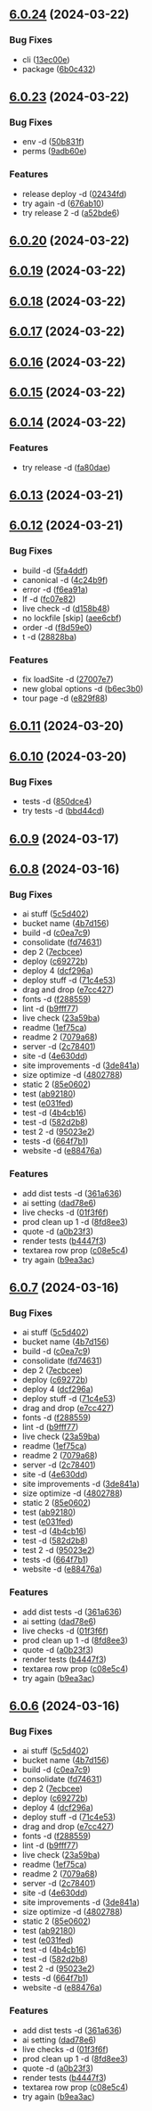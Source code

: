 ## [6.0.24](https://github.com/fictionco/fiction/compare/v6.0.23...v6.0.24) (2024-03-22)


### Bug Fixes

* cli ([13ec00e](https://github.com/fictionco/fiction/commit/13ec00eb78c2567247c1ec624d6093e89e034078))
* package ([6b0c432](https://github.com/fictionco/fiction/commit/6b0c432e5b213f61fcaf94dd036e0fe8b1924fcc))



## [6.0.23](https://github.com/fictionco/fiction/compare/v6.0.20...v6.0.23) (2024-03-22)


### Bug Fixes

* env -d ([50b831f](https://github.com/fictionco/fiction/commit/50b831f637061c57fd6ceab0bad2c34e2976f2e4))
* perms ([9adb60e](https://github.com/fictionco/fiction/commit/9adb60ece1d2ec58e798b0131255e410f2a23550))


### Features

* release deploy -d ([02434fd](https://github.com/fictionco/fiction/commit/02434fd3e19242114ddfe278786abc3c8016e11e))
* try again -d ([676ab10](https://github.com/fictionco/fiction/commit/676ab10469cdf5ea6bdbdba70c7795ca6c6c480e))
* try release 2 -d ([a52bde6](https://github.com/fictionco/fiction/commit/a52bde64ecd4ef381a7c4ca0e54da3fe8ad92655))



## [6.0.20](https://github.com/fictionco/fiction/compare/v6.0.19...v6.0.20) (2024-03-22)



## [6.0.19](https://github.com/fictionco/fiction/compare/v6.0.18...v6.0.19) (2024-03-22)



## [6.0.18](https://github.com/fictionco/fiction/compare/v6.0.16...v6.0.18) (2024-03-22)



## [6.0.17](https://github.com/fictionco/fiction/compare/v6.0.16...v6.0.17) (2024-03-22)



## [6.0.16](https://github.com/fictionco/fiction/compare/v6.0.15...v6.0.16) (2024-03-22)



## [6.0.15](https://github.com/fictionco/fiction/compare/v6.0.14...v6.0.15) (2024-03-22)



## [6.0.14](https://github.com/fictionco/fiction/compare/v6.0.13...v6.0.14) (2024-03-22)


### Features

* try release -d ([fa80dae](https://github.com/fictionco/fiction/commit/fa80dae7d9b8639d0d2f5f470c54102d94ec898d))



## [6.0.13](https://github.com/fictionco/fiction/compare/v6.0.12...v6.0.13) (2024-03-21)



## [6.0.12](https://github.com/fictionco/fiction/compare/v6.0.11...v6.0.12) (2024-03-21)


### Bug Fixes

* build -d ([5fa4ddf](https://github.com/fictionco/fiction/commit/5fa4ddff61b3e139430ccedca1aabd06ac4f2c23))
* canonical -d ([4c24b9f](https://github.com/fictionco/fiction/commit/4c24b9fe90b8aa3e5fe8a6cff9abaab126b60c04))
* error -d ([f6ea91a](https://github.com/fictionco/fiction/commit/f6ea91a1954456b7a74fcd1ef66008ac4d5f4d7c))
* lf -d ([fc07e82](https://github.com/fictionco/fiction/commit/fc07e82b40e001f598e0cb35fe10bc86b67f51ca))
* live check -d ([d158b48](https://github.com/fictionco/fiction/commit/d158b48709d85746b779472233ad6c369aaf97f1))
* no lockfile [skip] ([aee6cbf](https://github.com/fictionco/fiction/commit/aee6cbf1cd5d6d8cd208d585b8a625f5c14192b0))
* order -d ([f8d59e0](https://github.com/fictionco/fiction/commit/f8d59e0232a57f76f2803c263cc9e749aaca1e5d))
* t -d ([28828ba](https://github.com/fictionco/fiction/commit/28828ba6143aef5a825f7719781ffab23bb36617))


### Features

* fix loadSite -d ([27007e7](https://github.com/fictionco/fiction/commit/27007e75cff38343a9a80f55b2d0e4a5823e419f))
* new global options -d ([b6ec3b0](https://github.com/fictionco/fiction/commit/b6ec3b0c38e27f01e524186762760b6bd7de8b6f))
* tour page -d ([e829f88](https://github.com/fictionco/fiction/commit/e829f88d6665c1b6e6c1076891fc1d88bd74399e))



## [6.0.11](https://github.com/fictionco/fiction/compare/v6.0.10...v6.0.11) (2024-03-20)



## [6.0.10](https://github.com/fictionco/fiction/compare/v6.0.9...v6.0.10) (2024-03-20)


### Bug Fixes

* tests -d ([850dce4](https://github.com/fictionco/fiction/commit/850dce46bcf66da41f6cede8919a64d7e114fda2))
* try tests -d ([bbd44cd](https://github.com/fictionco/fiction/commit/bbd44cdf1a033071ac82da52602ed72ece3132ef))



## [6.0.9](https://github.com/fictionco/fiction/compare/v6.0.8...v6.0.9) (2024-03-17)



## [6.0.8](https://github.com/fictionco/fiction/compare/v5.5.119...v6.0.8) (2024-03-16)


### Bug Fixes

* ai stuff ([5c5d402](https://github.com/fictionco/fiction/commit/5c5d4020f2cd5d4ce3b0da68c0c7a8124a729f00))
* bucket name ([4b7d156](https://github.com/fictionco/fiction/commit/4b7d156ea589c2df5b86df2acb8c71619d5c2ff7))
* build -d ([c0ea7c9](https://github.com/fictionco/fiction/commit/c0ea7c98a2c825f772d349d135416e2b35b3148a))
* consolidate ([fd74631](https://github.com/fictionco/fiction/commit/fd74631af4fe3e51b4e5838c7c1c137e0057e492))
* dep 2 ([7ecbcee](https://github.com/fictionco/fiction/commit/7ecbcee8d5552d398c3fcd331868327f61ef37d5))
* deploy ([c69272b](https://github.com/fictionco/fiction/commit/c69272ba097d83bc521c760ea2b93f3c264f27b3))
* deploy 4 ([dcf296a](https://github.com/fictionco/fiction/commit/dcf296a5a0e0ef28dab1cf91a2db606f614a68da))
* deploy stuff -d ([71c4e53](https://github.com/fictionco/fiction/commit/71c4e5305b801e9387f470709b50b0d0e4f2ea2e))
* drag and drop ([e7cc427](https://github.com/fictionco/fiction/commit/e7cc4273fce0d2b4230e8d320652b78cc19bd1e9))
* fonts -d ([f288559](https://github.com/fictionco/fiction/commit/f288559ae4405af0f6c8afe372893a4ab8a43a41))
* lint -d ([b9fff77](https://github.com/fictionco/fiction/commit/b9fff77226fcf45b8a05b647cb683563aa43a44a))
* live check ([23a59ba](https://github.com/fictionco/fiction/commit/23a59ba87145915601bebbf4258f28ae0d0c8d43))
* readme ([1ef75ca](https://github.com/fictionco/fiction/commit/1ef75caef8a5ece42fecaf8a03dca385a39e2b96))
* readme 2 ([7079a68](https://github.com/fictionco/fiction/commit/7079a68f89fa19987e61d938938c03c670a3df8f))
* server -d ([2c78401](https://github.com/fictionco/fiction/commit/2c78401ad4d5fc59323bd7be0b26a41999eb836c))
* site -d ([4e630dd](https://github.com/fictionco/fiction/commit/4e630dd7f2a0d6de9a01f2d725842f1d3b14cd14))
* site improvements -d ([3de841a](https://github.com/fictionco/fiction/commit/3de841a77eb7e4485b04730f049258f4c942c1aa))
* size optimize -d ([4802788](https://github.com/fictionco/fiction/commit/480278854d430790392e24090c3cb918da2ed022))
* static 2 ([85e0602](https://github.com/fictionco/fiction/commit/85e060294a292fb6a82fa3074e227486540c16fa))
* test ([ab92180](https://github.com/fictionco/fiction/commit/ab9218011b2b162025435446ec7d9a942a7e3e8a))
* test ([e031fed](https://github.com/fictionco/fiction/commit/e031fedc23980fadcbcce2d553a66493f23e24cc))
* test -d ([4b4cb16](https://github.com/fictionco/fiction/commit/4b4cb16daac64325a2044cc773cafda4a8b8bb57))
* test -d ([582d2b8](https://github.com/fictionco/fiction/commit/582d2b8111d61ce9f6a7cd2613a4ad302a92e259))
* test 2 -d ([95023e2](https://github.com/fictionco/fiction/commit/95023e2093d206482d7d3b62aac426a294721e22))
* tests -d ([664f7b1](https://github.com/fictionco/fiction/commit/664f7b189f67afaf933c822b74823ebb822c1957))
* website -d ([e88476a](https://github.com/fictionco/fiction/commit/e88476abac7a8da29f98496ebd073ff185b1cdfa))


### Features

* add dist tests -d ([361a636](https://github.com/fictionco/fiction/commit/361a6361310eca503256e51e0256e0a3248dfb16))
* ai setting ([dad78e6](https://github.com/fictionco/fiction/commit/dad78e689ce3d144b10c2ee2b2248fa68e7f0f88))
* live checks -d ([01f3f6f](https://github.com/fictionco/fiction/commit/01f3f6f90a5b10ec0219174185638c9e2ad41a56))
* prod clean up 1 -d ([8fd8ee3](https://github.com/fictionco/fiction/commit/8fd8ee35fe68f5ea392d102bbbdf186b225a63fe))
* quote -d ([a0b23f3](https://github.com/fictionco/fiction/commit/a0b23f35ef20b0fc1516c78e4f7e8967d1bb1269))
* render tests ([b4447f3](https://github.com/fictionco/fiction/commit/b4447f3d19944c4fe98a76fe0d9a506a2bd10212))
* textarea row prop ([c08e5c4](https://github.com/fictionco/fiction/commit/c08e5c404a6d911cf1ac726f224f42006610cfe1))
* try again ([b9ea3ac](https://github.com/fictionco/fiction/commit/b9ea3ac6169ad7c7c91affd2f46cb3cfda90921e))



## [6.0.7](https://github.com/fictionco/fiction/compare/v5.5.119...v6.0.7) (2024-03-16)


### Bug Fixes

* ai stuff ([5c5d402](https://github.com/fictionco/fiction/commit/5c5d4020f2cd5d4ce3b0da68c0c7a8124a729f00))
* bucket name ([4b7d156](https://github.com/fictionco/fiction/commit/4b7d156ea589c2df5b86df2acb8c71619d5c2ff7))
* build -d ([c0ea7c9](https://github.com/fictionco/fiction/commit/c0ea7c98a2c825f772d349d135416e2b35b3148a))
* consolidate ([fd74631](https://github.com/fictionco/fiction/commit/fd74631af4fe3e51b4e5838c7c1c137e0057e492))
* dep 2 ([7ecbcee](https://github.com/fictionco/fiction/commit/7ecbcee8d5552d398c3fcd331868327f61ef37d5))
* deploy ([c69272b](https://github.com/fictionco/fiction/commit/c69272ba097d83bc521c760ea2b93f3c264f27b3))
* deploy 4 ([dcf296a](https://github.com/fictionco/fiction/commit/dcf296a5a0e0ef28dab1cf91a2db606f614a68da))
* deploy stuff -d ([71c4e53](https://github.com/fictionco/fiction/commit/71c4e5305b801e9387f470709b50b0d0e4f2ea2e))
* drag and drop ([e7cc427](https://github.com/fictionco/fiction/commit/e7cc4273fce0d2b4230e8d320652b78cc19bd1e9))
* fonts -d ([f288559](https://github.com/fictionco/fiction/commit/f288559ae4405af0f6c8afe372893a4ab8a43a41))
* lint -d ([b9fff77](https://github.com/fictionco/fiction/commit/b9fff77226fcf45b8a05b647cb683563aa43a44a))
* live check ([23a59ba](https://github.com/fictionco/fiction/commit/23a59ba87145915601bebbf4258f28ae0d0c8d43))
* readme ([1ef75ca](https://github.com/fictionco/fiction/commit/1ef75caef8a5ece42fecaf8a03dca385a39e2b96))
* readme 2 ([7079a68](https://github.com/fictionco/fiction/commit/7079a68f89fa19987e61d938938c03c670a3df8f))
* server -d ([2c78401](https://github.com/fictionco/fiction/commit/2c78401ad4d5fc59323bd7be0b26a41999eb836c))
* site -d ([4e630dd](https://github.com/fictionco/fiction/commit/4e630dd7f2a0d6de9a01f2d725842f1d3b14cd14))
* site improvements -d ([3de841a](https://github.com/fictionco/fiction/commit/3de841a77eb7e4485b04730f049258f4c942c1aa))
* size optimize -d ([4802788](https://github.com/fictionco/fiction/commit/480278854d430790392e24090c3cb918da2ed022))
* static 2 ([85e0602](https://github.com/fictionco/fiction/commit/85e060294a292fb6a82fa3074e227486540c16fa))
* test ([ab92180](https://github.com/fictionco/fiction/commit/ab9218011b2b162025435446ec7d9a942a7e3e8a))
* test ([e031fed](https://github.com/fictionco/fiction/commit/e031fedc23980fadcbcce2d553a66493f23e24cc))
* test -d ([4b4cb16](https://github.com/fictionco/fiction/commit/4b4cb16daac64325a2044cc773cafda4a8b8bb57))
* test -d ([582d2b8](https://github.com/fictionco/fiction/commit/582d2b8111d61ce9f6a7cd2613a4ad302a92e259))
* test 2 -d ([95023e2](https://github.com/fictionco/fiction/commit/95023e2093d206482d7d3b62aac426a294721e22))
* tests -d ([664f7b1](https://github.com/fictionco/fiction/commit/664f7b189f67afaf933c822b74823ebb822c1957))
* website -d ([e88476a](https://github.com/fictionco/fiction/commit/e88476abac7a8da29f98496ebd073ff185b1cdfa))


### Features

* add dist tests -d ([361a636](https://github.com/fictionco/fiction/commit/361a6361310eca503256e51e0256e0a3248dfb16))
* ai setting ([dad78e6](https://github.com/fictionco/fiction/commit/dad78e689ce3d144b10c2ee2b2248fa68e7f0f88))
* live checks -d ([01f3f6f](https://github.com/fictionco/fiction/commit/01f3f6f90a5b10ec0219174185638c9e2ad41a56))
* prod clean up 1 -d ([8fd8ee3](https://github.com/fictionco/fiction/commit/8fd8ee35fe68f5ea392d102bbbdf186b225a63fe))
* quote -d ([a0b23f3](https://github.com/fictionco/fiction/commit/a0b23f35ef20b0fc1516c78e4f7e8967d1bb1269))
* render tests ([b4447f3](https://github.com/fictionco/fiction/commit/b4447f3d19944c4fe98a76fe0d9a506a2bd10212))
* textarea row prop ([c08e5c4](https://github.com/fictionco/fiction/commit/c08e5c404a6d911cf1ac726f224f42006610cfe1))
* try again ([b9ea3ac](https://github.com/fictionco/fiction/commit/b9ea3ac6169ad7c7c91affd2f46cb3cfda90921e))



## [6.0.6](https://github.com/fictionco/fiction/compare/v5.5.119...v6.0.6) (2024-03-16)


### Bug Fixes

* ai stuff ([5c5d402](https://github.com/fictionco/fiction/commit/5c5d4020f2cd5d4ce3b0da68c0c7a8124a729f00))
* bucket name ([4b7d156](https://github.com/fictionco/fiction/commit/4b7d156ea589c2df5b86df2acb8c71619d5c2ff7))
* build -d ([c0ea7c9](https://github.com/fictionco/fiction/commit/c0ea7c98a2c825f772d349d135416e2b35b3148a))
* consolidate ([fd74631](https://github.com/fictionco/fiction/commit/fd74631af4fe3e51b4e5838c7c1c137e0057e492))
* dep 2 ([7ecbcee](https://github.com/fictionco/fiction/commit/7ecbcee8d5552d398c3fcd331868327f61ef37d5))
* deploy ([c69272b](https://github.com/fictionco/fiction/commit/c69272ba097d83bc521c760ea2b93f3c264f27b3))
* deploy 4 ([dcf296a](https://github.com/fictionco/fiction/commit/dcf296a5a0e0ef28dab1cf91a2db606f614a68da))
* deploy stuff -d ([71c4e53](https://github.com/fictionco/fiction/commit/71c4e5305b801e9387f470709b50b0d0e4f2ea2e))
* drag and drop ([e7cc427](https://github.com/fictionco/fiction/commit/e7cc4273fce0d2b4230e8d320652b78cc19bd1e9))
* fonts -d ([f288559](https://github.com/fictionco/fiction/commit/f288559ae4405af0f6c8afe372893a4ab8a43a41))
* lint -d ([b9fff77](https://github.com/fictionco/fiction/commit/b9fff77226fcf45b8a05b647cb683563aa43a44a))
* live check ([23a59ba](https://github.com/fictionco/fiction/commit/23a59ba87145915601bebbf4258f28ae0d0c8d43))
* readme ([1ef75ca](https://github.com/fictionco/fiction/commit/1ef75caef8a5ece42fecaf8a03dca385a39e2b96))
* readme 2 ([7079a68](https://github.com/fictionco/fiction/commit/7079a68f89fa19987e61d938938c03c670a3df8f))
* server -d ([2c78401](https://github.com/fictionco/fiction/commit/2c78401ad4d5fc59323bd7be0b26a41999eb836c))
* site -d ([4e630dd](https://github.com/fictionco/fiction/commit/4e630dd7f2a0d6de9a01f2d725842f1d3b14cd14))
* site improvements -d ([3de841a](https://github.com/fictionco/fiction/commit/3de841a77eb7e4485b04730f049258f4c942c1aa))
* size optimize -d ([4802788](https://github.com/fictionco/fiction/commit/480278854d430790392e24090c3cb918da2ed022))
* static 2 ([85e0602](https://github.com/fictionco/fiction/commit/85e060294a292fb6a82fa3074e227486540c16fa))
* test ([ab92180](https://github.com/fictionco/fiction/commit/ab9218011b2b162025435446ec7d9a942a7e3e8a))
* test ([e031fed](https://github.com/fictionco/fiction/commit/e031fedc23980fadcbcce2d553a66493f23e24cc))
* test -d ([4b4cb16](https://github.com/fictionco/fiction/commit/4b4cb16daac64325a2044cc773cafda4a8b8bb57))
* test -d ([582d2b8](https://github.com/fictionco/fiction/commit/582d2b8111d61ce9f6a7cd2613a4ad302a92e259))
* test 2 -d ([95023e2](https://github.com/fictionco/fiction/commit/95023e2093d206482d7d3b62aac426a294721e22))
* tests -d ([664f7b1](https://github.com/fictionco/fiction/commit/664f7b189f67afaf933c822b74823ebb822c1957))
* website -d ([e88476a](https://github.com/fictionco/fiction/commit/e88476abac7a8da29f98496ebd073ff185b1cdfa))


### Features

* add dist tests -d ([361a636](https://github.com/fictionco/fiction/commit/361a6361310eca503256e51e0256e0a3248dfb16))
* ai setting ([dad78e6](https://github.com/fictionco/fiction/commit/dad78e689ce3d144b10c2ee2b2248fa68e7f0f88))
* live checks -d ([01f3f6f](https://github.com/fictionco/fiction/commit/01f3f6f90a5b10ec0219174185638c9e2ad41a56))
* prod clean up 1 -d ([8fd8ee3](https://github.com/fictionco/fiction/commit/8fd8ee35fe68f5ea392d102bbbdf186b225a63fe))
* quote -d ([a0b23f3](https://github.com/fictionco/fiction/commit/a0b23f35ef20b0fc1516c78e4f7e8967d1bb1269))
* render tests ([b4447f3](https://github.com/fictionco/fiction/commit/b4447f3d19944c4fe98a76fe0d9a506a2bd10212))
* textarea row prop ([c08e5c4](https://github.com/fictionco/fiction/commit/c08e5c404a6d911cf1ac726f224f42006610cfe1))
* try again ([b9ea3ac](https://github.com/fictionco/fiction/commit/b9ea3ac6169ad7c7c91affd2f46cb3cfda90921e))



